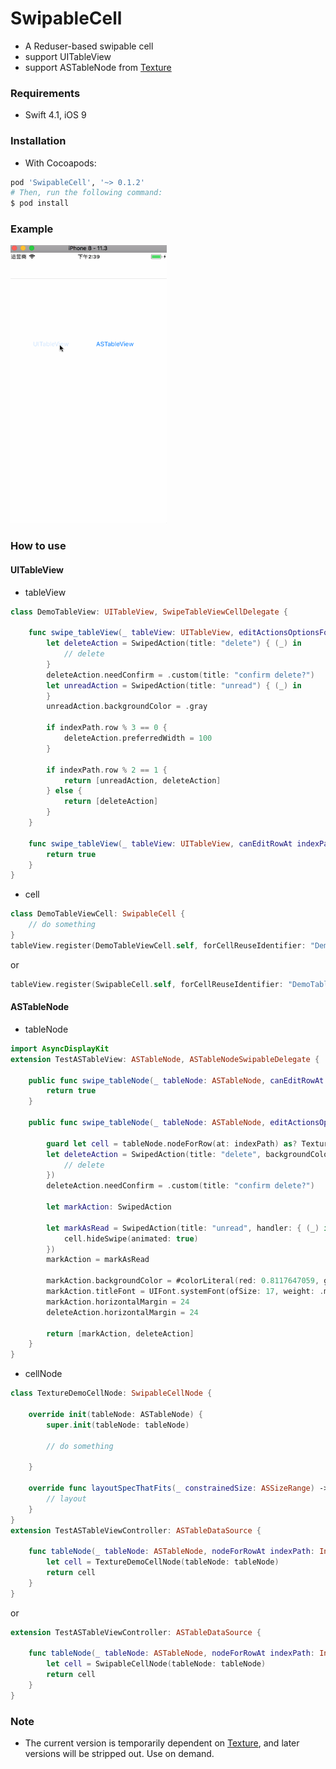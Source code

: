 # SwipableCell

* A Reduser-based swipable cell
* support UITableView
* support ASTableNode from [Texture](https://github.com/TextureGroup/Texture)

### Requirements

- Swift 4.1, iOS 9

### Installation

- With Cocoapods:

```ruby
pod 'SwipableCell', '~> 0.1.2'
# Then, run the following command:
$ pod install
```

### Example

<img width="250" height="445" src="https://github.com/ChaselAn/SoapBubble/blob/master/SoapBubble.gif"/>

### How to use

#### UITableView

* tableView

```swift
class DemoTableView: UITableView, SwipeTableViewCellDelegate {

    func swipe_tableView(_ tableView: UITableView, editActionsOptionsForRowAt indexPath: IndexPath) -> [SwipedAction] {
        let deleteAction = SwipedAction(title: "delete") { (_) in
            // delete
        }
        deleteAction.needConfirm = .custom(title: "confirm delete?")
        let unreadAction = SwipedAction(title: "unread") { (_) in
        }
        unreadAction.backgroundColor = .gray

        if indexPath.row % 3 == 0 {
            deleteAction.preferredWidth = 100
        }

        if indexPath.row % 2 == 1 {
            return [unreadAction, deleteAction]
        } else {
            return [deleteAction]
        }
    }

    func swipe_tableView(_ tableView: UITableView, canEditRowAt indexPath: IndexPath) -> Bool {
        return true
    }
}
```

* cell

```swift
class DemoTableViewCell: SwipableCell {
	// do something
}
tableView.register(DemoTableViewCell.self, forCellReuseIdentifier: "DemoTableViewCell")
```

or

```swift
tableView.register(SwipableCell.self, forCellReuseIdentifier: "DemoTableViewCell")
```

#### ASTableNode

* tableNode

```swift
import AsyncDisplayKit
extension TestASTableView: ASTableNode, ASTableNodeSwipableDelegate {

    public func swipe_tableNode(_ tableNode: ASTableNode, canEditRowAt indexPath: IndexPath) -> Bool {
        return true
    }

    public func swipe_tableNode(_ tableNode: ASTableNode, editActionsOptionsForRowAt indexPath: IndexPath) -> [SwipedAction] {

        guard let cell = tableNode.nodeForRow(at: indexPath) as? TextureDemoCellNode else { return [] }
        let deleteAction = SwipedAction(title: "delete", backgroundColor: #colorLiteral(red: 1, green: 0.01568627451, blue: 0.3450980392, alpha: 1), titleColor: UIColor.white, titleFont: UIFont.systemFont(ofSize: 17, weight: .medium), preferredWidth: nil, handler: { (_) in
            // delete
        })
        deleteAction.needConfirm = .custom(title: "confirm delete?")

        let markAction: SwipedAction

        let markAsRead = SwipedAction(title: "unread", handler: { (_) in
            cell.hideSwipe(animated: true)
        })
        markAction = markAsRead

        markAction.backgroundColor = #colorLiteral(red: 0.8117647059, green: 0.8117647059, blue: 0.8117647059, alpha: 1)
        markAction.titleFont = UIFont.systemFont(ofSize: 17, weight: .medium)
        markAction.horizontalMargin = 24
        deleteAction.horizontalMargin = 24

        return [markAction, deleteAction]
    }
}
```

* cellNode

```swift
class TextureDemoCellNode: SwipableCellNode {

    override init(tableNode: ASTableNode) {
        super.init(tableNode: tableNode)

        // do something

    }

    override func layoutSpecThatFits(_ constrainedSize: ASSizeRange) -> ASLayoutSpec {
        // layout
    }
}
extension TestASTableViewController: ASTableDataSource {

    func tableNode(_ tableNode: ASTableNode, nodeForRowAt indexPath: IndexPath) -> ASCellNode {
        let cell = TextureDemoCellNode(tableNode: tableNode)
        return cell
    }
}
```

or

```swift
extension TestASTableViewController: ASTableDataSource {

    func tableNode(_ tableNode: ASTableNode, nodeForRowAt indexPath: IndexPath) -> ASCellNode {
        let cell = SwipableCellNode(tableNode: tableNode)
        return cell
    }
}
```

### Note

* The current version is temporarily dependent on [Texture](https://github.com/TextureGroup/Texture), and later versions will be stripped out. Use on demand.